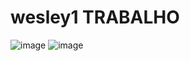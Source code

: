 # wesley1 TRABALHO
![image](https://user-images.githubusercontent.com/125272674/218462430-1bfee1c0-93bb-499e-a9cf-94aa2427e278.png)
![image](https://user-images.githubusercontent.com/125272674/218464304-8448aa8a-3485-4f40-8b7a-69057db64557.png)


